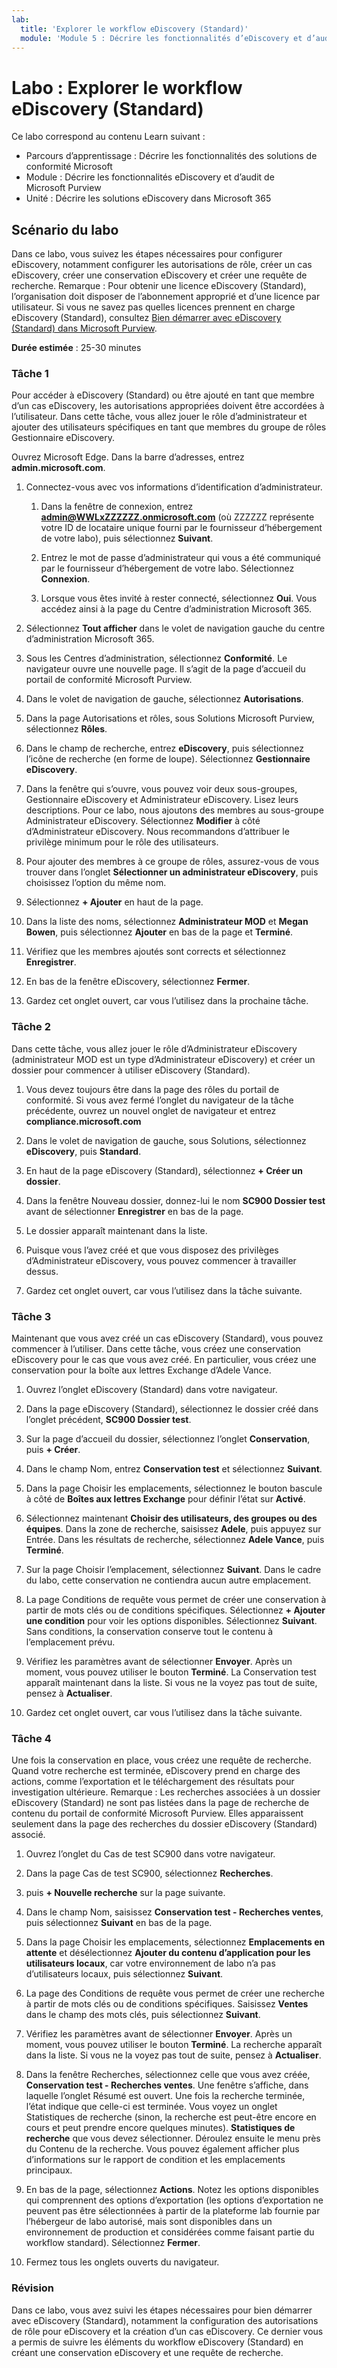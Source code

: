 ```yaml
---
lab:
  title: 'Explorer le workflow eDiscovery (Standard)'
  module: 'Module 5 : Décrire les fonctionnalités d’eDiscovery et d’audit de Microsoft Purview'
---
```




# <a name="lab-explore-the-ediscovery-standard-workflow"></a>Labo : Explorer le workflow eDiscovery (Standard)

Ce labo correspond au contenu Learn suivant :

- Parcours d’apprentissage : Décrire les fonctionnalités des solutions de conformité Microsoft
- Module : Décrire les fonctionnalités eDiscovery et d’audit de Microsoft Purview
- Unité : Décrire les solutions eDiscovery dans Microsoft 365

## <a name="lab-scenario"></a>Scénario du labo

Dans ce labo, vous suivez les étapes nécessaires pour configurer eDiscovery, notamment configurer les autorisations de rôle, créer un cas eDiscovery, créer une conservation eDiscovery et créer une requête de recherche.  Remarque :  Pour obtenir une licence eDiscovery (Standard), l’organisation doit disposer de l’abonnement approprié et d’une licence par utilisateur. Si vous ne savez pas quelles licences prennent en charge eDiscovery (Standard), consultez [Bien démarrer avec eDiscovery (Standard) dans Microsoft Purview](https://docs.microsoft.com/microsoft-365/compliance/get-started-core-ediscovery?view=o365-worldwide).

**Durée estimée** : 25-30 minutes

### <a name="task-1"></a>Tâche 1

Pour accéder à eDiscovery (Standard) ou être ajouté en tant que membre d’un cas eDiscovery, les autorisations appropriées doivent être accordées à l’utilisateur. Dans cette tâche, vous allez jouer le rôle d’administrateur et ajouter des utilisateurs spécifiques en tant que membres du groupe de rôles Gestionnaire eDiscovery.

 Ouvrez Microsoft Edge. Dans la barre d’adresses, entrez **admin.microsoft.com**.

1. Connectez-vous avec vos informations d’identification d’administrateur.
    1. Dans la fenêtre de connexion, entrez **admin@WWLxZZZZZZ.onmicrosoft.com** (où ZZZZZZ représente votre ID de locataire unique fourni par le fournisseur d’hébergement de votre labo), puis sélectionnez **Suivant**.

    1. Entrez le mot de passe d’administrateur qui vous a été communiqué par le fournisseur d’hébergement de votre labo. Sélectionnez **Connexion**.
    1. Lorsque vous êtes invité à rester connecté, sélectionnez **Oui**. Vous accédez ainsi à la page du Centre d’administration Microsoft 365.

1. Sélectionnez **Tout afficher** dans le volet de navigation gauche du centre d’administration Microsoft 365.

1. Sous les Centres d’administration, sélectionnez **Conformité**.  Le navigateur ouvre une nouvelle page. Il s’agit de la page d’accueil du portail de conformité Microsoft Purview.  

1. Dans le volet de navigation de gauche, sélectionnez **Autorisations**.

1. Dans la page Autorisations et rôles, sous Solutions Microsoft Purview, sélectionnez **Rôles**.

1. Dans le champ de recherche, entrez **eDiscovery**, puis sélectionnez l’icône de recherche (en forme de loupe).  Sélectionnez **Gestionnaire eDiscovery**.

1. Dans la fenêtre qui s’ouvre, vous pouvez voir deux sous-groupes, Gestionnaire eDiscovery et Administrateur eDiscovery.  Lisez leurs descriptions.  Pour ce labo, nous ajoutons des membres au sous-groupe Administrateur eDiscovery. Sélectionnez **Modifier** à côté d’Administrateur eDiscovery.  Nous recommandons d’attribuer le privilège minimum pour le rôle des utilisateurs.

1. Pour ajouter des membres à ce groupe de rôles, assurez-vous de vous trouver dans l’onglet **Sélectionner un administrateur eDiscovery**, puis choisissez l’option du même nom.

1. Sélectionnez **+ Ajouter** en haut de la page.

1. Dans la liste des noms, sélectionnez **Administrateur MOD** et **Megan Bowen**, puis sélectionnez **Ajouter** en bas de la page et **Terminé**.

1. Vérifiez que les membres ajoutés sont corrects et sélectionnez **Enregistrer**.

1. En bas de la fenêtre eDiscovery, sélectionnez **Fermer**.

1. Gardez cet onglet ouvert, car vous l’utilisez dans la prochaine tâche.

### <a name="task-2"></a>Tâche 2

Dans cette tâche, vous allez jouer le rôle d’Administrateur eDiscovery (administrateur MOD est un type d’Administrateur eDiscovery) et créer un dossier pour commencer à utiliser eDiscovery (Standard).

1. Vous devez toujours être dans la page des rôles du portail de conformité. Si vous avez fermé l’onglet du navigateur de la tâche précédente, ouvrez un nouvel onglet de navigateur et entrez **compliance.microsoft.com**

1. Dans le volet de navigation de gauche, sous Solutions, sélectionnez **eDiscovery**, puis **Standard**.

1. En haut de la page eDiscovery (Standard), sélectionnez **+ Créer un dossier**.

1. Dans la fenêtre Nouveau dossier, donnez-lui le nom **SC900 Dossier test** avant de sélectionner **Enregistrer** en bas de la page.

1. Le dossier apparaît maintenant dans la liste.

1. Puisque vous l’avez créé et que vous disposez des privilèges d’Administrateur eDiscovery, vous pouvez commencer à travailler dessus.  

1. Gardez cet onglet ouvert, car vous l’utilisez dans la tâche suivante.

### <a name="task-3"></a>Tâche 3

Maintenant que vous avez créé un cas eDiscovery (Standard), vous pouvez commencer à l’utiliser.  Dans cette tâche, vous créez une conservation eDiscovery pour le cas que vous avez créé.  En particulier, vous créez une conservation pour la boîte aux lettres Exchange d’Adele Vance.

1. Ouvrez l’onglet eDiscovery (Standard) dans votre navigateur.

1. Dans la page eDiscovery (Standard), sélectionnez le dossier créé dans l’onglet précédent, **SC900 Dossier test**.

1. Sur la page d’accueil du dossier, sélectionnez l’onglet **Conservation**, puis **+ Créer**.

1. Dans le champ Nom, entrez **Conservation test** et sélectionnez **Suivant**.

1. Dans la page Choisir les emplacements, sélectionnez le bouton bascule à côté de **Boîtes aux lettres Exchange** pour définir l’état sur **Activé**.  

1. Sélectionnez maintenant **Choisir des utilisateurs, des groupes ou des équipes**.  Dans la zone de recherche, saisissez **Adele**, puis appuyez sur Entrée. Dans les résultats de recherche, sélectionnez **Adele Vance**, puis **Terminé**.

1. Sur la page Choisir l’emplacement, sélectionnez **Suivant**.  Dans le cadre du labo, cette conservation ne contiendra aucun autre emplacement.

1. La page Conditions de requête vous permet de créer une conservation à partir de mots clés ou de conditions spécifiques. Sélectionnez **+ Ajouter une condition** pour voir les options disponibles.  Sélectionnez **Suivant**. Sans conditions, la conservation conserve tout le contenu à l’emplacement prévu.

1. Vérifiez les paramètres avant de sélectionner **Envoyer**. Après un moment, vous pouvez utiliser le bouton **Terminé**.  La Conservation test apparaît maintenant dans la liste.  Si vous ne la voyez pas tout de suite, pensez à **Actualiser**.

1. Gardez cet onglet ouvert, car vous l’utilisez dans la tâche suivante.

### <a name="task-4"></a>Tâche 4

Une fois la conservation en place, vous créez une requête de recherche.  Quand votre recherche est terminée, eDiscovery prend en charge des actions, comme l’exportation et le téléchargement des résultats pour investigation ultérieure.   Remarque :  Les recherches associées à un dossier eDiscovery (Standard) ne sont pas listées dans la page de recherche de contenu du portail de conformité Microsoft Purview. Elles apparaissent seulement dans la page des recherches du dossier eDiscovery (Standard) associé.

1. Ouvrez l’onglet du Cas de test SC900 dans votre navigateur.

1. Dans la page Cas de test SC900, sélectionnez **Recherches**.

1. puis **+ Nouvelle recherche** sur la page suivante.

1. Dans le champ Nom, saisissez **Conservation test - Recherches ventes**, puis sélectionnez **Suivant** en bas de la page.

1. Dans la page Choisir les emplacements, sélectionnez **Emplacements en attente** et désélectionnez **Ajouter du contenu d’application pour les utilisateurs locaux**, car votre environnement de labo n’a pas d’utilisateurs locaux, puis sélectionnez **Suivant**.

1. La page des Conditions de requête vous permet de créer une recherche à partir de mots clés ou de conditions spécifiques. Saisissez **Ventes** dans le champ des mots clés, puis sélectionnez **Suivant**.

1. Vérifiez les paramètres avant de sélectionner **Envoyer**. Après un moment, vous pouvez utiliser le bouton **Terminé**.  La recherche apparaît dans la liste.  Si vous ne la voyez pas tout de suite, pensez à **Actualiser**.

1. Dans la fenêtre Recherches, sélectionnez celle que vous avez créée, **Conservation test - Recherches ventes**.  Une fenêtre s’affiche, dans laquelle l’onglet Résumé est ouvert.  Une fois la recherche terminée, l’état indique que celle-ci est terminée.  Vous voyez un onglet Statistiques de recherche (sinon, la recherche est peut-être encore en cours et peut prendre encore quelques minutes).  **Statistiques de recherche** que vous devez sélectionner. Déroulez ensuite le menu près du Contenu de la recherche.  Vous pouvez également afficher plus d’informations sur le rapport de condition et les emplacements principaux.  

1. En bas de la page, sélectionnez **Actions**.  Notez les options disponibles qui comprennent des options d’exportation (les options d’exportation ne peuvent pas être sélectionnées à partir de la plateforme lab fournie par l’hébergeur de labo autorisé, mais sont disponibles dans un environnement de production et considérées comme faisant partie du workflow standard). Sélectionnez **Fermer**.

1. Fermez tous les onglets ouverts du navigateur.

### <a name="review"></a>Révision

Dans ce labo, vous avez suivi les étapes nécessaires pour bien démarrer avec eDiscovery (Standard), notamment la configuration des autorisations de rôle pour eDiscovery et la création d’un cas eDiscovery.  Ce dernier vous a permis de suivre les éléments du workflow eDiscovery (Standard) en créant une conservation eDiscovery et une requête de recherche.

